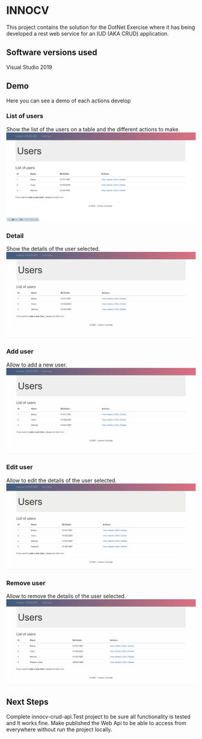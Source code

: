 # INNOCV
This project contains the solution for the DotNet Exercise where it has being developed a rest web service for an IUD (AKA CRUD) application.

## Software versions used
Visual Studio 2019


## Demo

Here you can see a demo of each actions develop

### List of users
Show the list of the users on a table and the different actions to make.
![list_users](https://github.com/elenasanchezp/innocv-crud-api/blob/main/innocv-crud-api/Content/images/innocv_list_user.png)

### Detail
Show the details of the user selected. 
![detail_user](https://github.com/elenasanchezp/innocv-crud-api/blob/main/innocv-crud-api/Content/images/innocv_detail.gif)

### Add user 
Allow to add a new user.
![add_user](https://github.com/elenasanchezp/innocv-crud-api/blob/main/innocv-crud-api/Content/images/innocv_add_user.gif)

### Edit user 
Allow to edit the details of the user selected. 
![edit_user](https://github.com/elenasanchezp/innocv-crud-api/blob/main/innocv-crud-api/Content/images/innocv_edit_user.gif)

### Remove user 
Allow to remove the details of the user selected. 
![remove_user](https://github.com/elenasanchezp/innocv-crud-api/blob/main/innocv-crud-api/Content/images/innocv_delete_user.gif)


## Next Steps

Complete innocv-crud-api.Test project to be sure all functionality is tested and It works fine.
Make published the Web Api  to be able to access from everywhere without run the project locally. 
